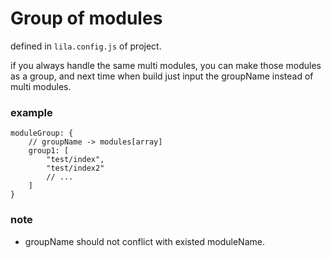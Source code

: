 # Group of modules

defined in `lila.config.js` of project.

if you always handle the same multi modules, you can make those modules as a group, 
and next time when build just input the groupName instead of multi modules. 

### example

```
moduleGroup: {
    // groupName -> modules[array]
    group1: [
        "test/index",
        "test/index2"
        // ...
    ]
}
```

### note

* groupName should not conflict with existed moduleName. 